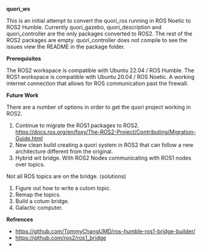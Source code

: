  **quori_ws**

This is an initial attempt to convert the quori_ros running in ROS Noetic to ROS2 Humble. Currently quori_gazebo, quori_description and quori_controller are the only packages converted to ROS2. The rest of the ROS2 packages are empty. quori_controller does not compile to see the issues view the README in the package folder.

**Prerequisites**

The ROS2 workspace is compatible with Ubuntu 22.04 / ROS Humble.
The ROS1 workspace is compatible with Ubuntu 20.04 / ROS Noetic.
A working internet connection that allows for ROS communication past the firewall. 

**Future Work**

There are a number of options in order to get the quori project working in ROS2.

1. Continue to migrate the ROS1 packages to ROS2. https://docs.ros.org/en/foxy/The-ROS2-Project/Contributing/Migration-Guide.html
2. New clean build creating a quori system in ROS2 that can follow a new architecture different from the original.
3. Hybrid wit bridge. With ROS2 Nodes communicating with ROS1 nodes over topics.

Not all ROS topics are on the bridge. (solutions)
1. Figure out how to write a cutom topic.
2. Remap the topics.
3. Build a cotum bridge.
4. Galactic computer. 



**Refrences**
- https://github.com/TommyChangUMD/ros-humble-ros1-bridge-builder/
- https://github.com/ros2/ros1_bridge
- 
